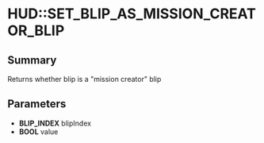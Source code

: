 # HUD::SET_BLIP_AS_MISSION_CREATOR_BLIP

## Summary
Returns whether blip is a "mission creator" blip

## Parameters
* **BLIP_INDEX** blipIndex
* **BOOL** value